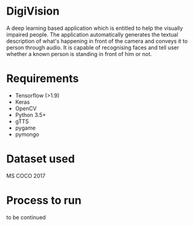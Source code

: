 # DigiVision
A deep learning based application which is entitled to help the visually impaired people. The application automatically generates the textual description of what's happening in front of the camera and conveys it to person through audio. It is capable of recognising faces and tell user whether a known person is standing in front of him or not.

# Requirements
* Tensorflow (>1.9)
* Keras
* OpenCV
* Python 3.5+
* gTTS
* pygame
* pymongo

# Dataset used
MS COCO 2017

# Process to run

to be continued
